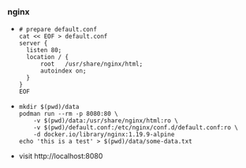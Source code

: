### nginx

* ```shell
  # prepare default.conf
  cat << EOF > default.conf
  server {
    listen 80;
    location / {
        root   /usr/share/nginx/html;
        autoindex on;
    }
  }
  EOF
  ```
* ```shell
  mkdir $(pwd)/data
  podman run --rm -p 8080:80 \
      -v $(pwd)/data:/usr/share/nginx/html:ro \
      -v $(pwd)/default.conf:/etc/nginx/conf.d/default.conf:ro \
      -d docker.io/library/nginx:1.19.9-alpine
  echo 'this is a test' > $(pwd)/data/some-data.txt
  ```
* visit http://localhost:8080
